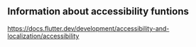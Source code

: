 ## Information about accessibility funtions

https://docs.flutter.dev/development/accessibility-and-localization/accessibility

